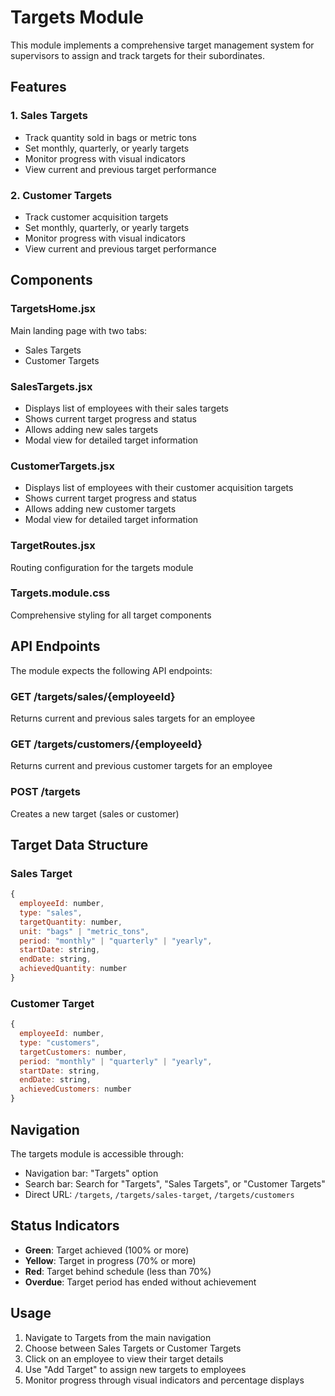 # Targets Module

This module implements a comprehensive target management system for supervisors to assign and track targets for their subordinates.

## Features

### 1. Sales Targets
- Track quantity sold in bags or metric tons
- Set monthly, quarterly, or yearly targets
- Monitor progress with visual indicators
- View current and previous target performance

### 2. Customer Targets
- Track customer acquisition targets
- Set monthly, quarterly, or yearly targets
- Monitor progress with visual indicators
- View current and previous target performance

## Components

### TargetsHome.jsx
Main landing page with two tabs:
- Sales Targets
- Customer Targets

### SalesTargets.jsx
- Displays list of employees with their sales targets
- Shows current target progress and status
- Allows adding new sales targets
- Modal view for detailed target information

### CustomerTargets.jsx
- Displays list of employees with their customer acquisition targets
- Shows current target progress and status
- Allows adding new customer targets
- Modal view for detailed target information

### TargetRoutes.jsx
Routing configuration for the targets module

### Targets.module.css
Comprehensive styling for all target components

## API Endpoints

The module expects the following API endpoints:

### GET /targets/sales/{employeeId}
Returns current and previous sales targets for an employee

### GET /targets/customers/{employeeId}
Returns current and previous customer targets for an employee

### POST /targets
Creates a new target (sales or customer)

## Target Data Structure

### Sales Target
```javascript
{
  employeeId: number,
  type: "sales",
  targetQuantity: number,
  unit: "bags" | "metric_tons",
  period: "monthly" | "quarterly" | "yearly",
  startDate: string,
  endDate: string,
  achievedQuantity: number
}
```

### Customer Target
```javascript
{
  employeeId: number,
  type: "customers",
  targetCustomers: number,
  period: "monthly" | "quarterly" | "yearly",
  startDate: string,
  endDate: string,
  achievedCustomers: number
}
```

## Navigation

The targets module is accessible through:
- Navigation bar: "Targets" option
- Search bar: Search for "Targets", "Sales Targets", or "Customer Targets"
- Direct URL: `/targets`, `/targets/sales-target`, `/targets/customers`

## Status Indicators

- **Green**: Target achieved (100% or more)
- **Yellow**: Target in progress (70% or more)
- **Red**: Target behind schedule (less than 70%)
- **Overdue**: Target period has ended without achievement

## Usage

1. Navigate to Targets from the main navigation
2. Choose between Sales Targets or Customer Targets
3. Click on an employee to view their target details
4. Use "Add Target" to assign new targets to employees
5. Monitor progress through visual indicators and percentage displays
